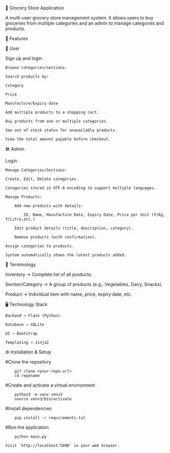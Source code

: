 🛒 Grocery Store Application
 
 A multi-user grocery store management system.
 It allows users to buy groceries from multiple categories and an admin to manage 		categories and products.

🚀 Features

👤 User

Sign up and login.

	Browse categories/sections.
	
	Search products by:
	
	Category
	
	Price
	
	Manufacture/Expiry date
	
	Add multiple products to a shopping cart.
	
	Buy products from one or multiple categories.
	
	See out of stock status for unavailable products.
	
	View the total amount payable before checkout.

🛠️ Admin

 Login.

	Manage Categories/Sections:

	Create, Edit, Delete categories.

	Categories stored in UTF-8 encoding to support multiple languages.

	Manage Products:

		Add new products with details:

			ID, Name, Manufacture Date, Expiry Date, Price per Unit (₹/Kg, ₹/Litre,etc.)

		Edit product details (title, description, category).

		Remove products (with confirmation).

	Assign categories to products.

	System automatically shows the latest products added.

📖 Terminology

Inventory → Complete list of all products.

Section/Category → A group of products (e.g., Vegetables, Dairy, Snacks).

Product → Individual item with name, price, expiry date, etc.

🖥️ Technology Stack

	Backend → Flask (Python)

	Database → SQLite

	UI → Bootstrap

	Templating → Jinja2

⚙️ Installation & Setup

#Clone the repository

		git clone <your-repo-url>
		cd reponame


#Create and activate a virtual environment

		python3 -m venv venv3
		source venv3/bin/activate


#Install dependencies

		pip install -r requirements.txt


#Run the application

		python main.py

	Visit `http://localhost:5000` in your web browser.
